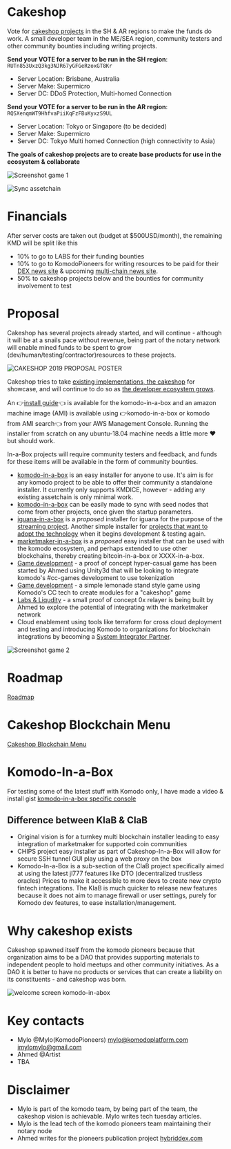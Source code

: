 # Cakeshop
Vote for [cakeshop projects](https://cakeshop.dev) in the SH & AR regions to make the funds do work.  A small developer team in the ME/SEA region, community testers and other community bounties including writing projects.

**Send your VOTE for a server to be run in the SH region**: `RUTn853UxzQ3kg3NJR67yGFGeRzoxGT8Kr`
* Server Location: Brisbane, Australia
* Server Make: Supermicro
* Server DC: DDoS Protection, Multi-homed Connection

**Send your VOTE for a server to be run in the AR region**: `RQSXenqmWT9HhfvaPiiKqFzFBuKyxzS9UL`
* Server Location: Tokyo or Singapore (to be decided)
* Server Make: Supermicro
* Server DC: Tokyo Multi homed Connection (high connectivity to Asia)

**The goals of cakeshop projects are to create base products for use in the ecosystem & collaborate**

![Screenshot game 1](https://i.imgur.com/4adrmzB_d.jpg?maxwidth=640&shape=thumb&fidelity=medium)

![Sync assetchain](https://www.komodo-cakeshop.com/wp-content/uploads/2019/03/CiaB-sync-kmdice.png)

# Financials
After server costs are taken out (budget at $500USD/month), the remaining KMD will be split like this
* 10% to go to LABS for their funding bounties
* 10% to go to KomodoPioneers for writing resources to be paid for their [DEX news site](https://hybriddex.com) & upcoming [multi-chain news site](http://test.shardwatch.com/multi-chain-projects).
* 50% to cakeshop projects below and the bounties for community involvement to test

# Proposal
Cakeshop has several projects already started, and will continue - although it will be at a snails pace without revenue, being part of the notary network will enable mined funds to be spent to grow (dev/human/testing/contractor)resources to these projects.

![CAKESHOP 2019 PROPOSAL POSTER](https://i.imgur.com/pGG8K8e_d.jpg?maxwidth=640&shape=thumb&fidelity=medium)

Cakeshop tries to take [existing implementations, the cakeshop](https://www.komodo-cakeshop.com/shop/) for showcase, and will continue to do so as [the developer ecosystem grows](https://www.komodo-cakeshop.com/2019/02/24/disclaimer-using-komodo-cakeshop/).

An :point_right:[install guide](https://www.komodo-cakeshop.com/guide/):point_left: is available for the komodo-in-a-box and an amazon machine image (AMI) is available using :point_right:komodo-in-a-box or komodo from AMI search:point_left: from your AWS Management Console.   Running the installer from scratch on any ubuntu-18.04 machine needs a little more :heart: but should work.


In-a-Box projects will require community testers and feedback, and funds for these items will be available in the form of community bounties.

* [komodo-in-a-box](https://cakeshop.dev/komodo-in-a-box/) is an easy installer for anyone to use.   It's aim is for any komodo project to be able to offer their community a standalone installer.  It currently only supports KMDICE, however - adding any existing assetchain is only minimal work.
* [komodo-in-a-box](https://cakeshop.dev/komodo-in-a-box/) can be easily made to sync with seed nodes that come from other projects, once given the startup parameters.
* [iguana-in-a-box](https://cakeshop.dev/iguana-in-a-box/) is a *proposed* installer for iguana for the purpose of the [streaming project](https://komodoplatform.com/tech-tuesday-update-6/).  Another simple installer for [projects that want to adopt the technology](https://komodoplatform.com/tt2019-12-custom-blockchain-game-dev-tools/) when it begins development & testing again.
* [marketmaker-in-a-box](https://cakeshop.dev/marketmaker-in-a-box/) is a *proposed* easy installer that can be used with the komodo ecosystem, and perhaps extended to use other blockchains, thereby creating bitcoin-in-a-box or XXXX-in-a-box.
* [Game development](https://cakeshop.dev/gamedev/) - a proof of concept hyper-casual game has been started by Ahmed using Unity3d that will be looking to integrate komodo's #cc-games development to use tokenization
* [Game development](https://cakeshop.dev/gamedev/) - a simple lemonade stand style game using Komodo's CC tech to create modules for a "cakeshop" game
* [Labs & Liqudity](https://cakeshop.dev/labs-liquidity/) - a small proof of concept 0x relayer is being built by Ahmed to explore the potential of integrating with the marketmaker network
* Cloud enablement using tools like terraform for cross cloud deployment and testing and introducing Komodo to organizations for blockchain integrations by becoming a [System Integrator Partner](https://www.hashicorp.com/partners).

![Screenshot game 2](https://i.imgur.com/LQ383q1_d.jpg?maxwidth=640&shape=thumb&fidelity=medium)
# Roadmap
[Roadmap](https://i.imgur.com/rIGIQGa.png)

# Cakeshop Blockchain Menu
[Cakeshop Blockchain Menu](https://i.imgur.com/hU41w1a.png)

# Komodo-In-a-Box
For testing some of the latest stuff with Komodo only, I have made a video & install gist [komodo-in-a-box specific console](https://gist.github.com/imylomylo/d78d1b9fe6fd72ccf60f34329b56922f)

## Difference between KIaB & CIaB
* Original vision is for a turnkey multi blockchain installer leading to easy integration of marketmaker for supported coin communities
* CHIPS project easy installer as part of Cakeshop-In-a-Box will allow for secure SSH tunnel GUI play using a web proxy on the box
* Komodo-In-a-Box is a sub-section of the CIaB project specifically aimed at using the latest jl777 features like DTO (decentralized trustless oracles) Prices to make it accessible to more devs to create new crypto fintech integrations.  The KIaB is much quicker to release new features because it does not aim to manage firewall or user settings, purely for Komodo dev features, to ease installation/management.

# Why cakeshop exists
Cakeshop spawned itself from the komodo pioneers because that organization aims to be a DAO that provides supporting materials to independent people to hold meetups and other community initiatives.  As a DAO it is better to have no products or services that can create a liability on its constituents - and cakeshop was born.


![welcome screen komodo-in-abox](https://www.komodo-cakeshop.com/wp-content/uploads/2019/03/CiaB-welcome-screen.png)


# Key contacts
* Mylo @Mylo(KomodoPioneers) mylo@komodoplatform.com imylomylo@gmail.com
* Ahmed @Artist
* TBA

# Disclaimer
* Mylo is part of the komodo team, by being part of the team, the cakeshop vision is achievable.  Mylo writes tech tuesday articles.
* Mylo is the lead tech of the komodo pioneers team maintaining their notary node
* Ahmed writes for the pioneers publication project [hybriddex.com](https://hybriddex.com)
